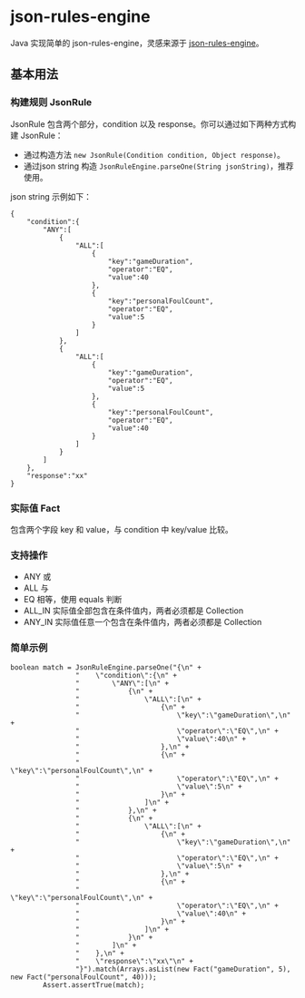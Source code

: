 # json-rules-engine
Java 实现简单的 json-rules-engine，灵感来源于
[json-rules-engine](https://github.com/CacheControl/json-rules-engine)。

## 基本用法

### 构建规则 JsonRule

JsonRule 包含两个部分，condition 以及 response。你可以通过如下两种方式构建 JsonRule：

-  通过构造方法 ```new JsonRule(Condition condition, Object response)```。
-  通过json string 构造 ```JsonRuleEngine.parseOne(String jsonString)```，推荐使用。

json string 示例如下：

```
{
    "condition":{
        "ANY":[
            {
                "ALL":[
                    {
                        "key":"gameDuration",
                        "operator":"EQ",
                        "value":40
                    },
                    {
                        "key":"personalFoulCount",
                        "operator":"EQ",
                        "value":5
                    }
                ]
            },
            {
                "ALL":[
                    {
                        "key":"gameDuration",
                        "operator":"EQ",
                        "value":5
                    },
                    {
                        "key":"personalFoulCount",
                        "operator":"EQ",
                        "value":40
                    }
                ]
            }
        ]
    },
    "response":"xx"
}
```

### 实际值 Fact

包含两个字段 key 和 value，与 condition 中 key/value 比较。

### 支持操作

- ANY 或
- ALL 与
- EQ 相等，使用 equals 判断
- ALL_IN 实际值全部包含在条件值内，两者必须都是 Collection
- ANY_IN 实际值任意一个包含在条件值内，两者必须都是 Collection

### 简单示例

```
boolean match = JsonRuleEngine.parseOne("{\n" +
                "    \"condition\":{\n" +
                "        \"ANY\":[\n" +
                "            {\n" +
                "                \"ALL\":[\n" +
                "                    {\n" +
                "                        \"key\":\"gameDuration\",\n" +
                "                        \"operator\":\"EQ\",\n" +
                "                        \"value\":40\n" +
                "                    },\n" +
                "                    {\n" +
                "                        \"key\":\"personalFoulCount\",\n" +
                "                        \"operator\":\"EQ\",\n" +
                "                        \"value\":5\n" +
                "                    }\n" +
                "                ]\n" +
                "            },\n" +
                "            {\n" +
                "                \"ALL\":[\n" +
                "                    {\n" +
                "                        \"key\":\"gameDuration\",\n" +
                "                        \"operator\":\"EQ\",\n" +
                "                        \"value\":5\n" +
                "                    },\n" +
                "                    {\n" +
                "                        \"key\":\"personalFoulCount\",\n" +
                "                        \"operator\":\"EQ\",\n" +
                "                        \"value\":40\n" +
                "                    }\n" +
                "                ]\n" +
                "            }\n" +
                "        ]\n" +
                "    },\n" +
                "    \"response\":\"xx\"\n" +
                "}").match(Arrays.asList(new Fact("gameDuration", 5), new Fact("personalFoulCount", 40)));
        Assert.assertTrue(match);
```
